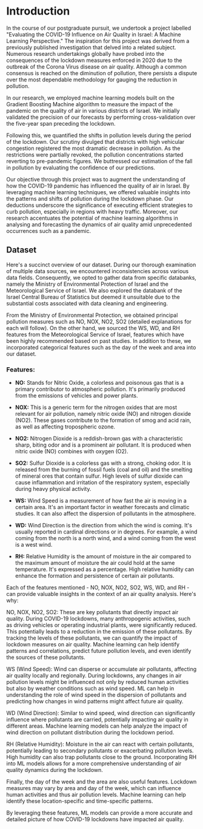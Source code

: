 # Introduction

In the course of our postgraduate pursuit, we undertook a project labelled "Evaluating the COVID-19 Influence on Air Quality in Israel: A Machine Learning Perspective." The inspiration for this project was derived from a previously published investigation that delved into a related subject. Numerous research undertakings globally have probed into the consequences of the lockdown measures enforced in 2020 due to the outbreak of the Corona Virus disease on air quality. Although a common consensus is reached on the diminution of pollution, there persists a dispute over the most dependable methodology for gauging the reduction in pollution.

In our research, we employed machine learning models built on the Gradient Boosting Machine algorithm to measure the impact of the pandemic on the quality of air in various districts of Israel. We initially validated the precision of our forecasts by performing cross-validation over the five-year span preceding the lockdown.

Following this, we quantified the shifts in pollution levels during the period of the lockdown. Our scrutiny divulged that districts with high vehicular congestion registered the most dramatic decrease in pollution. As the restrictions were partially revoked, the pollution concentrations started reverting to pre-pandemic figures. We buttressed our estimation of the fall in pollution by evaluating the confidence of our predictions.

Our objective through this project was to augment the understanding of how the COVID-19 pandemic has influenced the quality of air in Israel. By leveraging machine learning techniques, we offered valuable insights into the patterns and shifts of pollution during the lockdown phase. Our deductions underscore the significance of executing efficient strategies to curb pollution, especially in regions with heavy traffic. Moreover, our research accentuates the potential of machine learning algorithms in analysing and forecasting the dynamics of air quality amid unprecedented occurrences such as a pandemic.


## Dataset

Here's a succinct overview of our dataset. During our thorough examination of multiple data sources, we encountered inconsistencies across various data fields. Consequently, we opted to gather data from specific databanks, namely the Ministry of Environmental Protection of Israel and the Meteorological Service of Israel. We also explored the databank of the Israel Central Bureau of Statistics but deemed it unsuitable due to the substantial costs associated with data cleaning and engineering.

From the Ministry of Environmental Protection, we obtained principal pollution measures such as NO, NOX, NO2, SO2 (detailed explanations for each will follow). On the other hand, we sourced the WS, WD, and RH features from the Meteorological Service of Israel, features which have been highly recommended based on past studies. In addition to these, we incorporated categorical features such as the day of the week and area into our dataset.

### Features:
* **NO:** Stands for Nitric Oxide, a colorless and poisonous gas that is a primary contributor to atmospheric pollution. It's primarily produced from the emissions of vehicles and power plants.

* **NOX:** This is a generic term for the nitrogen oxides that are most relevant for air pollution, namely nitric oxide (NO) and nitrogen dioxide (NO2). These gases contribute to the formation of smog and acid rain, as well as affecting tropospheric ozone.

* **NO2:** Nitrogen Dioxide is a reddish-brown gas with a characteristic sharp, biting odor and is a prominent air pollutant. It is produced when nitric oxide (NO) combines with oxygen (O2).

* **SO2:** Sulfur Dioxide is a colorless gas with a strong, choking odor. It is released from the burning of fossil fuels (coal and oil) and the smelting of mineral ores that contain sulfur. High levels of sulfur dioxide can cause inflammation and irritation of the respiratory system, especially during heavy physical activity.

* **WS:** Wind Speed is a measurement of how fast the air is moving in a certain area. It's an important factor in weather forecasts and climatic studies. It can also affect the dispersion of pollutants in the atmosphere.

* **WD:** Wind Direction is the direction from which the wind is coming. It's usually reported in cardinal directions or in degrees. For example, a wind coming from the north is a north wind, and a wind coming from the west is a west wind.

* **RH:** Relative Humidity is the amount of moisture in the air compared to the maximum amount of moisture the air could hold at the same temperature. It's expressed as a percentage. High relative humidity can enhance the formation and persistence of certain air pollutants.

Each of the features mentioned - NO, NOX, NO2, SO2, WS, WD, and RH - can provide valuable insights in the context of an air quality analysis. Here's why:

NO, NOX, NO2, SO2: These are key pollutants that directly impact air quality. During COVID-19 lockdowns, many anthropogenic activities, such as driving vehicles or operating industrial plants, were significantly reduced. This potentially leads to a reduction in the emission of these pollutants. By tracking the levels of these pollutants, we can quantify the impact of lockdown measures on air quality. Machine learning can help identify patterns and correlations, predict future pollution levels, and even identify the sources of these pollutants.

WS (Wind Speed): Wind can disperse or accumulate air pollutants, affecting air quality locally and regionally. During lockdowns, any changes in air pollution levels might be influenced not only by reduced human activities but also by weather conditions such as wind speed. ML can help in understanding the role of wind speed in the dispersion of pollutants and predicting how changes in wind patterns might affect future air quality.

WD (Wind Direction): Similar to wind speed, wind direction can significantly influence where pollutants are carried, potentially impacting air quality in different areas. Machine learning models can help analyze the impact of wind direction on pollutant distribution during the lockdown period.

RH (Relative Humidity): Moisture in the air can react with certain pollutants, potentially leading to secondary pollutants or exacerbating pollution levels. High humidity can also trap pollutants close to the ground. Incorporating RH into ML models allows for a more comprehensive understanding of air quality dynamics during the lockdown.

Finally, the day of the week and the area are also useful features. Lockdown measures may vary by area and day of the week, which can influence human activities and thus air pollution levels. Machine learning can help identify these location-specific and time-specific patterns.

By leveraging these features, ML models can provide a more accurate and detailed picture of how COVID-19 lockdowns have impacted air quality.